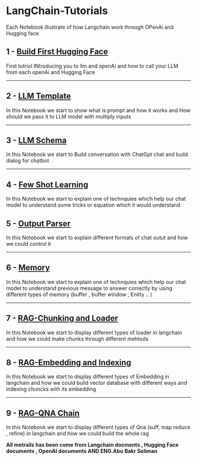 # LangChain-Tutorials


Each Notebook illustrate of how Langchain work through OPenAi and Hugging face



## 1 - [Build First Hugging Face](https://github.com/MAHMOUDRR707/LangChain-Tutorials/blob/master/01-Build_your_first_LLM.ipynb)

First tutriol INtroducing you to llm and openAi and how to call your LLM from each openAi and Hugging Face

 ----

## 2 - [LLM Template](https://github.com/MAHMOUDRR707/LangChain-Tutorials/blob/master/02_LLM_Templates.ipynb)

In this Notebook we start to show what is prompt and how it works and How should we pass it to LLM model with multiply inputs

----

## 3 - [LLM Schema](https://github.com/MAHMOUDRR707/LangChain-Tutorials/blob/master/03_LLM_Schemes_Chat.ipynb)

In this Notebook we start to  Build conversation with ChatGpt chat and build dialog for chatbot


----

## 4 - [Few Shot Learning](https://github.com/MAHMOUDRR707/LangChain-Tutorials/blob/master/04_Few_shot_learning.ipynb)

In this Notebook we start to explain one of technquies which help our chat model to understand some tricks or equation which it would understand


## 5 - [Output Parser](https://github.com/MAHMOUDRR707/LangChain-Tutorials/blob/master/05_output_Parser.ipynb)

In this Notebook we start to explain different formats of chat outut and how we could control it

----


## 6 - [Memory](https://github.com/MAHMOUDRR707/LangChain-Tutorials/blob/master/06_llm_chat_memory.ipynb)

In this Notebook we start to explain one of technquies which help our chat model to understand previous message to answer correctly  by using different types of memory (buffer , buffer window , Enitty .. )

----


## 7 - [RAG-Chunking and Loader](https://github.com/MAHMOUDRR707/LangChain-Tutorials/blob/master/07_RAG_Loader_with_Chunking.ipynb)

In this Notebook we start to  display different types of loader in langchain and how we could make chunks through different mehtods

----

## 8 - [RAG-Embedding and Indexing](https://github.com/MAHMOUDRR707/LangChain-Tutorials/blob/master/08_RAG_Embedding_and_Indexing.ipynb)

In this Notebook we start to  display different types of Embedding in langchain and how we could build vector database with different ways and indexing chuncks with its embedding

----

## 9 - [RAG-QNA Chain](https://github.com/MAHMOUDRR707/LangChain-Tutorials/blob/master/09_RAG_QNA_Chain.ipynb)

In this Notebook we start to  display different types of Qna (suff, map reduce , refine) in langchain and how we could build the whole rag



**All metrails has been come from Langchain docments , Hugging Face documents , OpenAI documents AND ENG.Abu Bakr Soliman**



